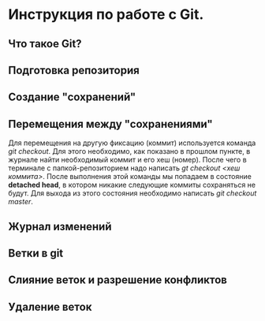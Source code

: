 # Инструкция по работе с Git.

## Что такое Git?

## Подготовка репозитория

## Создание "сохранений"

## Перемещения между "сохранениями"
Для перемещения на другую фиксацию (коммит) используется команда *git checkout*. Для этого необходимо, как показано в прошлом пункте, в журнале найти необходимый коммит и его хеш (номер). После чего в терминале с папкой-репозиторием надо написать *gt checkout <хеш коммита>*. После выполнения этой команды мы попадаем в состояние **detached head**, в котором никакие следующие коммиты сохраняться не будут. Для выхода из этого состояния необходимо написать *git checkout master*.

## Журнал изменений

## Ветки в git

## Слияние веток и разрешение конфликтов

## Удаление веток